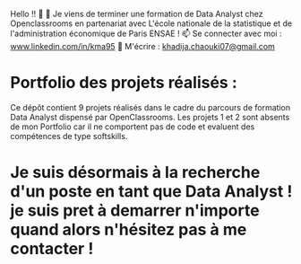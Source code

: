 Hello !! 👋
🌱 Je viens de terminer une formation  de Data Analyst chez Openclassrooms en partenariat avec L'école nationale de la statistique et de l'administration économique de Paris ENSAE !
📫 Se connecter avec moi : www.linkedin.com/in/kma95
💬 M'écrire : khadija.chaouki07@gmail.com

# Portfolio des projets réalisés :
Ce dépôt contient 9 projets réalisés dans le cadre du parcours de formation Data Analyst dispensé par OpenClassrooms.
Les projets 1 et 2 sont absents de mon Portfolio car il ne comportent pas de code et evaluent des compétences de type softskills.

# Je suis désormais à la recherche d'un poste en tant que Data Analyst ! je suis pret à demarrer n'importe quand alors n'hésitez pas à me contacter !
